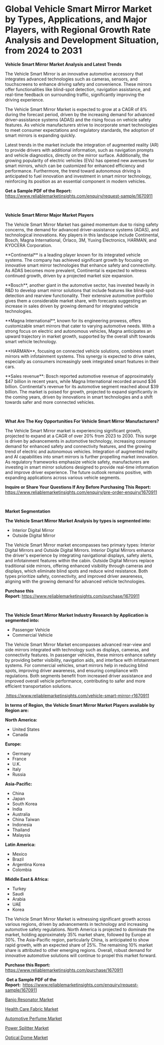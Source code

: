 <p><h1>Global Vehicle Smart Mirror Market by Types, Applications, and Major Players, with Regional Growth Rate Analysis and Development Situation, from 2024 to 2031</h1></p><p><strong>Vehicle Smart Mirror Market Analysis and Latest Trends</strong></p>
<p><p>The Vehicle Smart Mirror is an innovative automotive accessory that integrates advanced technologies such as cameras, sensors, and touchscreens to enhance driving safety and convenience. These mirrors offer functionalities like blind-spot detection, navigation assistance, and real-time feedback on surrounding traffic, significantly improving the driving experience.</p><p>The Vehicle Smart Mirror Market is expected to grow at a CAGR of 8% during the forecast period, driven by the increasing demand for advanced driver-assistance systems (ADAS) and the rising focus on vehicle safety features. As vehicle manufacturers strive to incorporate smart technologies to meet consumer expectations and regulatory standards, the adoption of smart mirrors is expanding quickly. </p><p>Latest trends in the market include the integration of augmented reality (AR) to provide drivers with additional information, such as navigation prompts and vehicle diagnostics, directly on the mirror surface. Additionally, the growing popularity of electric vehicles (EVs) has opened new avenues for smart mirrors, which can be customized for enhanced efficiency and performance. Furthermore, the trend toward autonomous driving is anticipated to fuel innovation and investment in smart mirror technology, reinforcing its position as an essential component in modern vehicles.</p></p>
<p><strong>Get a Sample PDF of the Report:&nbsp;</strong> <a href="https://www.reliablemarketinsights.com/enquiry/request-sample/1670911?utm_campaign=1400&utm_medium=2&utm_source=Github&utm_content=ia&utm_term=09102024&utm_id=vehicle-smart-mirror">https://www.reliablemarketinsights.com/enquiry/request-sample/1670911</a></p>
<p>&nbsp;</p>
<p><strong>Vehicle Smart Mirror Major Market Players</strong></p>
<p><p>The Vehicle Smart Mirror Market has gained momentum due to rising safety concerns, the demand for advanced driver-assistance systems (ADAS), and technological innovations. Key players in this landscape include Continental, Bosch, Magna International, Orlaco, 3M, Yuxing Electronics, HARMAN, and KYOCERA Corporation.</p><p>**Continental** is a leading player known for its integrated vehicle systems. The company has achieved significant growth by focusing on innovative smart mirror technologies that enhance safety and connectivity. As ADAS becomes more prevalent, Continental is expected to witness continued growth, driven by a projected market size expansion.</p><p>**Bosch**, another giant in the automotive sector, has invested heavily in R&D to develop smart mirror solutions that include features like blind-spot detection and rearview functionality. Their extensive automotive portfolio gives them a considerable market share, with forecasts suggesting an increase in sales driven by growing demand for integrated vehicle technologies.</p><p>**Magna International**, known for its engineering prowess, offers customizable smart mirrors that cater to varying automotive needs. With a strong focus on electric and autonomous vehicles, Magna anticipates an upward trajectory in market growth, supported by the overall shift towards smart vehicle technology.</p><p>**HARMAN**, focusing on connected vehicle solutions, combines smart mirrors with infotainment systems. This synergy is expected to drive sales, especially as consumers increasingly seek integrated smart features in their cars.</p><p>**Sales revenue**: Bosch reported automotive revenue of approximately $47 billion in recent years, while Magna International recorded around $36 billion. Continental's revenue for its automotive segment reached about $39 billion. The market is poised for growth, projected to expand significantly in the coming years, driven by innovations in smart technologies and a shift towards safer and more connected vehicles.</p></p>
<p>&nbsp;</p>
<p><strong>What Are The Key Opportunities For Vehicle Smart Mirror Manufacturers?</strong></p>
<p><p>The Vehicle Smart Mirror market is experiencing significant growth, projected to expand at a CAGR of over 20% from 2023 to 2030. This surge is driven by advancements in automotive technology, increasing consumer demand for enhanced safety and connectivity features, and the growing trend of electric and autonomous vehicles. Integration of augmented reality and AI capabilities into smart mirrors is further propelling market innovation. As regulatory frameworks emphasize vehicle safety, manufacturers are investing in smart mirror solutions designed to provide real-time information and improve driver experience. The future outlook remains positive, with expanding applications across various vehicle segments.</p></p>
<p><strong>Inquire or Share Your Questions If Any Before Purchasing This Report:</strong> <a href="https://www.reliablemarketinsights.com/enquiry/pre-order-enquiry/1670911?utm_campaign=1400&utm_medium=2&utm_source=Github&utm_content=ia&utm_term=09102024&utm_id=vehicle-smart-mirror">https://www.reliablemarketinsights.com/enquiry/pre-order-enquiry/1670911</a></p>
<p>&nbsp;</p>
<p><strong>Market Segmentation</strong></p>
<p><strong>The Vehicle Smart Mirror Market Analysis by types is segmented into:</strong></p>
<p><ul><li>Interior Digital Mirror</li><li>Outside Digital Mirror</li></ul></p>
<p><p>The Vehicle Smart Mirror market encompasses two primary types: Interior Digital Mirrors and Outside Digital Mirrors. Interior Digital Mirrors enhance the driver's experience by integrating navigational displays, safety alerts, and infotainment features within the cabin. Outside Digital Mirrors replace traditional side mirrors, offering enhanced visibility through cameras and displays, which eliminate blind spots and reduce wind resistance. Both types prioritize safety, connectivity, and improved driver awareness, aligning with the growing demand for advanced vehicle technologies.</p></p>
<p><strong>Purchase this Report:&nbsp;</strong><a href="https://www.reliablemarketinsights.com/purchase/1670911?utm_campaign=1400&utm_medium=2&utm_source=Github&utm_content=ia&utm_term=09102024&utm_id=vehicle-smart-mirror">https://www.reliablemarketinsights.com/purchase/1670911</a></p>
<p>&nbsp;</p>
<p><strong>The Vehicle Smart Mirror Market Industry Research by Application is segmented into:</strong></p>
<p><ul><li>Passenger Vehicle</li><li>Commercial Vehicle</li></ul></p>
<p><p>The Vehicle Smart Mirror Market encompasses advanced rear-view and side mirrors integrated with technology such as displays, cameras, and connectivity features. In passenger vehicles, these mirrors enhance safety by providing better visibility, navigation aids, and interface with infotainment systems. For commercial vehicles, smart mirrors help in reducing blind spots, improving driver awareness, and ensuring compliance with regulations. Both segments benefit from increased driver assistance and improved overall vehicle performance, contributing to safer and more efficient transportation solutions.</p></p>
<p><a href="https://www.reliablemarketinsights.com/vehicle-smart-mirror-r1670911?utm_campaign=1400&utm_medium=2&utm_source=Github&utm_content=ia&utm_term=09102024&utm_id=vehicle-smart-mirror">&nbsp;https://www.reliablemarketinsights.com/vehicle-smart-mirror-r1670911</a></p>
<p><strong>In terms of Region, the Vehicle Smart Mirror Market Players available by Region are:</strong></p>
<p>
    <p> <strong> North America: </strong>
        <ul>
            <li>United States</li>
            <li>Canada</li>
        </ul>
        </p> 
    <p> <strong> Europe: </strong>
        <ul>
            <li>Germany</li>
            <li>France</li>
            <li>U.K.</li>
            <li>Italy</li>
            <li>Russia</li>
        </ul>
        </p> 
    <p> <strong> Asia-Pacific: </strong>
        <ul>
            <li>China</li>
            <li>Japan</li>
            <li>South Korea</li>
            <li>India</li>
            <li>Australia</li>
            <li>China Taiwan</li>
            <li>Indonesia</li>
            <li>Thailand</li>
            <li>Malaysia</li>
        </ul>
        </p> 
    <p> <strong> Latin America: </strong>
        <ul>
            <li>Mexico</li>
            <li>Brazil</li>
            <li>Argentina Korea</li>
            <li>Colombia</li>
        </ul>
        </p> 
    <p> <strong> Middle East & Africa: </strong>
        <ul>
            <li>Turkey</li>
            <li>Saudi</li>
            <li>Arabia</li>
            <li>UAE</li>
            <li>Korea</li>
        </ul>
    </p>
    </p>
<p><p>The Vehicle Smart Mirror Market is witnessing significant growth across various regions, driven by advancements in technology and increasing automotive safety regulations. North America is projected to dominate the market, holding approximately 35% market share, followed by Europe at 30%. The Asia-Pacific region, particularly China, is anticipated to show rapid growth, with an expected share of 25%. The remaining 10% market share is attributed to other emerging regions. Overall, robust demand for innovative automotive solutions will continue to propel this market forward.</p></p>
<p><strong>Purchase this Report: </strong><a href="https://www.reliablemarketinsights.com/purchase/1670911?utm_campaign=1400&utm_medium=2&utm_source=Github&utm_content=ia&utm_term=09102024&utm_id=vehicle-smart-mirror">https://www.reliablemarketinsights.com/purchase/1670911</a></p>
<p>&nbsp;<strong>Get a Sample PDF of the Report:&nbsp;&nbsp;</strong><a href="https://www.reliablemarketinsights.com/enquiry/request-sample/1670911?utm_campaign=1400&utm_medium=2&utm_source=Github&utm_content=ia&utm_term=09102024&utm_id=vehicle-smart-mirror">https://www.reliablemarketinsights.com/enquiry/request-sample/1670911</a></p>
<p><strong></strong></p>
<p><p><a href="https://www.linkedin.com/pulse/banjo-resonator-market-refracting-trends-consumer-behaviors-x0bhe?utm_campaign=1400&utm_medium=2&utm_source=Github&utm_content=ia&utm_term=09102024&utm_id=vehicle-smart-mirror">Banjo Resonator Market</a></p><p><a href="https://www.linkedin.com/pulse/evolution-health-care-fabric-market-key-shifts-from-2024-9laee?utm_campaign=1400&utm_medium=2&utm_source=Github&utm_content=ia&utm_term=09102024&utm_id=vehicle-smart-mirror">Health Care Fabric Market</a></p><p><a href="https://www.linkedin.com/pulse/automotive-perfume-industry-analysis-report-its-market-xvzee?utm_campaign=1400&utm_medium=2&utm_source=Github&utm_content=ia&utm_term=09102024&utm_id=vehicle-smart-mirror">Automotive Perfume Market</a></p><p><a href="https://www.linkedin.com/pulse/in-depth-power-splitter-market-review-size-share-147cagr-em5gc?utm_campaign=1400&utm_medium=2&utm_source=Github&utm_content=ia&utm_term=09102024&utm_id=vehicle-smart-mirror">Power Splitter Market</a></p><p><a href="https://www.linkedin.com/pulse/optical-dome-value-chain-analysis-from-raw-materials-end-user-ski5e?utm_campaign=1400&utm_medium=2&utm_source=Github&utm_content=ia&utm_term=09102024&utm_id=vehicle-smart-mirror">Optical Dome Market</a></p></p>